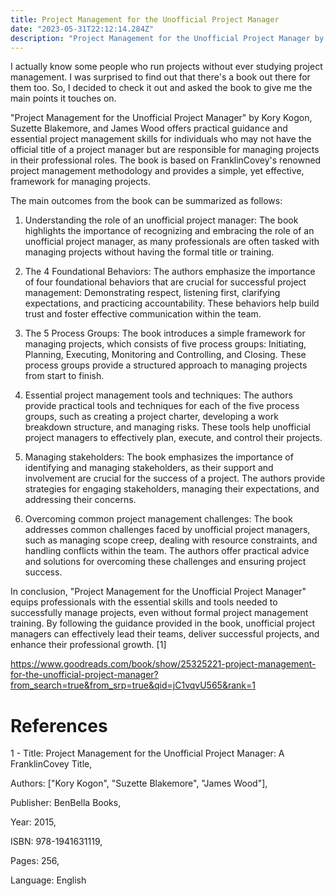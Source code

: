 ```yaml
---
title: Project Management for the Unofficial Project Manager
date: "2023-05-31T22:12:14.284Z"
description: "Project Management for the Unofficial Project Manager by Kory Kogon, Suzette Blakemore, and James Wood offers practical guidance and essential project management skills for individuals who may not have the official title of a project manager but are responsible for managing projects in their professional roles. The book is based on FranklinCovey's renowned project management methodology and provides a simple, yet effective, framework for managing projects."
---
```


I actually know some people who run projects without ever studying project management. I was surprised to find out that there's a book out there for them too. So, I decided to check it out and asked the book to give me the main points it touches on.


"Project Management for the Unofficial Project Manager" by Kory Kogon, Suzette Blakemore, and James Wood offers practical guidance and essential project management skills for individuals who may not have the official title of a project manager but are responsible for managing projects in their professional roles. The book is based on FranklinCovey's renowned project management methodology and provides a simple, yet effective, framework for managing projects.

The main outcomes from the book can be summarized as follows:

1. Understanding the role of an unofficial project manager: The book highlights the importance of recognizing and embracing the role of an unofficial project manager, as many professionals are often tasked with managing projects without having the formal title or training.

2. The 4 Foundational Behaviors: The authors emphasize the importance of four foundational behaviors that are crucial for successful project management: Demonstrating respect, listening first, clarifying expectations, and practicing accountability. These behaviors help build trust and foster effective communication within the team.

3. The 5 Process Groups: The book introduces a simple framework for managing projects, which consists of five process groups: Initiating, Planning, Executing, Monitoring and Controlling, and Closing. These process groups provide a structured approach to managing projects from start to finish.

4. Essential project management tools and techniques: The authors provide practical tools and techniques for each of the five process groups, such as creating a project charter, developing a work breakdown structure, and managing risks. These tools help unofficial project managers to effectively plan, execute, and control their projects.

5. Managing stakeholders: The book emphasizes the importance of identifying and managing stakeholders, as their support and involvement are crucial for the success of a project. The authors provide strategies for engaging stakeholders, managing their expectations, and addressing their concerns.

6. Overcoming common project management challenges: The book addresses common challenges faced by unofficial project managers, such as managing scope creep, dealing with resource constraints, and handling conflicts within the team. The authors offer practical advice and solutions for overcoming these challenges and ensuring project success.

In conclusion, "Project Management for the Unofficial Project Manager" equips professionals with the essential skills and tools needed to successfully manage projects, even without formal project management training. By following the guidance provided in the book, unofficial project managers can effectively lead their teams, deliver successful projects, and enhance their professional growth. [1]

https://www.goodreads.com/book/show/25325221-project-management-for-the-unofficial-project-manager?from_search=true&from_srp=true&qid=jC1vqvU565&rank=1

# References

1 - Title: Project Management for the Unofficial Project Manager: A FranklinCovey Title,

Authors: ["Kory Kogon", "Suzette Blakemore", "James Wood"],

Publisher: BenBella Books,

Year: 2015,

ISBN: 978-1941631119,

Pages: 256,

Language: English

